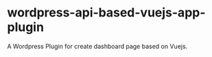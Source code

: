 # wordpress-api-based-vuejs-app-plugin
A Wordpress Plugin for create dashboard page based on Vuejs.
